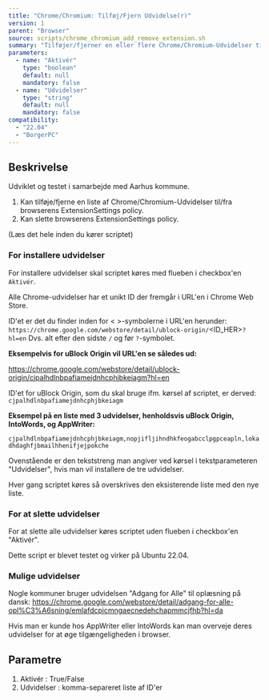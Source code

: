```yaml
---
title: "Chrome/Chromium: Tilføj/Fjern Udvidelse(r)"
version: 1
parent: "Browser"
source: scripts/chrome_chromium_add_remove_extension.sh
summary: "Tilføjer/fjerner en eller flere Chrome/Chromium-Udvidelser til/fra browserens ExtensionSettings policy"
parameters:
  - name: "Aktivér"
    type: "boolean"
    default: null
    mandatory: false
  - name: "Udvidelser"
    type: "string"
    default: null
    mandatory: false
compatibility:  
  - "22.04"
  - "BorgerPC"
---
```


## Beskrivelse
Udviklet og testet i samarbejde med Aarhus kommune.

1. Kan tilføje/fjerne en liste af Chrome/Chromium-Udvidelser til/fra browserens ExtensionSettings policy.
2. Kan slette browserens ExtensionSettings policy.

(Læs det hele inden du kører scriptet)

### For installere udvidelser

For installere udvidelser skal scriptet køres med flueben i checkbox'en `Aktivér`.

Alle Chrome-udvidelser har et unikt ID der fremgår i URL'en i Chrome Web Store.

ID'et er det du finder inden for < >-symbolerne i URL'en herunder:
`https://chrome.google.com/webstore/detail/ublock-origin/`<ID_HER>`?hl=en`
Dvs. alt efter den sidste `/` og før `?`-symbolet.

**Eksempelvis for uBlock Origin vil URL'en se således ud:**

https://chrome.google.com/webstore/detail/ublock-origin/cjpalhdlnbpafiamejdnhcphjbkeiagm?hl=en

ID'et for uBlock Origin, som du skal bruge ifm. kørsel af scriptet, er derved:
`cjpalhdlnbpafiamejdnhcphjbkeiagm`

**Eksempel på en liste med 3 udvidelser, henholdsvis uBlock Origin, IntoWords, og AppWriter:**

`cjpalhdlnbpafiamejdnhcphjbkeiagm,nopjifljihndhkfeogabcclpgpceapln,lokadhdaghfjbmailhhenifjejpokche`

Ovenstående er den tekststreng man angiver ved kørsel i tekstparameteren "Udvidelser", hvis man vil installere de tre udvidelser.

Hver gang scriptet køres så overskrives den eksisterende liste med den nye liste.

### For at slette udvidelser

For at slette alle udvidelser køres scriptet uden flueben i checkbox'en "Aktivér".

Dette script er blevet testet og virker på Ubuntu 22.04.

### Mulige udvidelser

Nogle kommuner bruger udvidelsen "Adgang for Alle" til oplæsning på dansk:
https://chrome.google.com/webstore/detail/adgang-for-alle-opl%C3%A6sning/emlafdcpicmngaecnedehchapmmcjfhb?hl=da

Hvis man er kunde hos AppWriter eller IntoWords kan man overveje deres udvidelser for at øge tilgængeligheden i browser.

## Parametre
1. Aktivér : True/False
2. Udvidelser : komma-separeret liste af ID'er